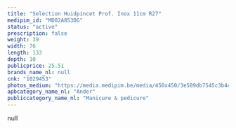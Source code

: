 ```yaml
---
title: "Selection Huidpincet Prof. Inox 11cm R27"
medipim_id: "MD02A853DG"
status: "active"
prescription: false
weight: 39
width: 76
length: 133
depth: 10
publicprice: 25.51
brands_name_nl: null
cnk: "1029453"
photos_medium: "https://media.medipim.be/media/450x450/3e589db7545c3b4c0c7ef517af71013513885811.jpg"
apbcategory_name_nl: "Ander"
publiccategory_name_nl: "Manicure & pedicure"
---
```

null
